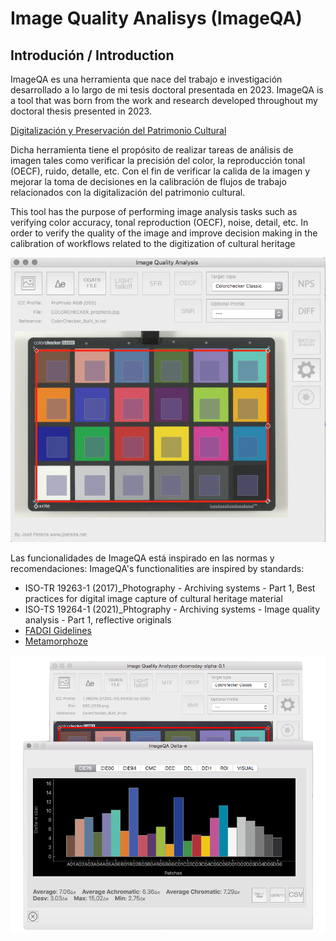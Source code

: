 # Image Quality Analisys (ImageQA)

## Introdución / Introduction

ImageQA es una herramienta que nace del trabajo e investigación desarrollado a lo largo de mi tesis doctoral presentada en 2023.
ImageQA is a tool that was born from the work and research developed throughout my doctoral thesis presented in 2023.

[Digitalización y Preservación del Patrimonio Cultural](https://amzn.eu/d/eBC221r)

Dicha herramienta tiene el propósito de realizar tareas de análisis de imagen tales como verificar la precisión del color, la reproducción tonal (OECF), ruido, detalle, etc. 
Con el fin de verificar la calida de la imagen y mejorar la toma de decisiones en la calibración de flujos de trabajo relacionados con la digitalización del patrimonio cultural.

This tool has the purpose of performing image analysis tasks such as verifying color accuracy, tonal reproduction (OECF), noise, detail, etc.
In order to verify the quality of the image and improve decision making in the calibration of workflows related to the digitization of cultural heritage


![imageQA](https://github.com/jpereiranet/imageQA/blob/main/img/imageQA_aboutUs.png)

Las funcionalidades de ImageQA está inspirado en las normas y recomendaciones:
ImageQA's functionalities are inspired by standards:

- ISO-TR 19263-1 (2017)_Photography - Archiving systems - Part 1, Best practices for digital image capture of cultural heritage material
- ISO-TS 19264-1 (2021)_Phtography - Archiving systems - Image quality analysis - Part 1, reflective originals
- [FADGI Gidelines](https://www.digitizationguidelines.gov/)
- [Metamorphoze](https://www.metamorfoze.nl/english/digitization)


![imageQA](https://github.com/jpereiranet/imageQA/blob/main/img/ImageQA_de_about.png)


